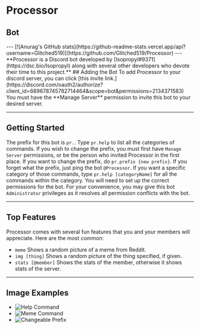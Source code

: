 <h1>Processor</h1>
<h2>Bot</h2>
---
[![Anurag's GitHub stats](https://github-readme-stats.vercel.app/api?username=Glitched519)](https://github.com/Glitched519/Processor)
---
**Processor is a Discord bot developed by [Isopropyl#9371](https://dsc.bio/Isopropyl) along with several other developers who devote their time to this project.**
## Adding the Bot
To add Processor to your discord server, you can click [this invite link.](https://discord.com/oauth2/authorize?client_id=689678745782714464&scope=bot&permissions=2134371583) You must have the **Manage Server** permission to invite this bot to your desired server.

---

## Getting Started
The prefix for this bot is `pr.`. Type `pr.help` to list all the categories of commands. If you wish to change the prefix, you must first have `Manage Server` permissions, or be the person who invited Processor in the first place. If you want to change the prefix, do `pr.prefix {new prefix}`. If you forget what the prefix, just ping the bot `@Processor`. If you want a specific category of those commands, type `pr.help [categoryName]` for all the commands within the category. You will need to set up the correct permissions for the bot. For your convenience, you may give this bot `Administrator` privileges as it resolves all permission conflicts with the bot.

---

## Top Features 
Processor comes with several fun features that you and your members will appreciate. Here are the most common:
* `meme` Shows a random picture of a meme from Reddit.
* `img [thing]` Shows a random picture of the thing specified, if given.
* `stats [@member]` Shows the stats of the member, otherwise it shows stats of the server.

---

## Image Examples
- ![Help Command](https://cdn.discordapp.com/attachments/688229874649137188/845282948646174760/unknown.png)
- ![Meme Command](https://cdn.discordapp.com/attachments/688229874649137188/845283547115159582/unknown.png)
- ![Changeable Prefix](https://cdn.discordapp.com/attachments/688229874649137188/845284082971967508/unknown.png)
